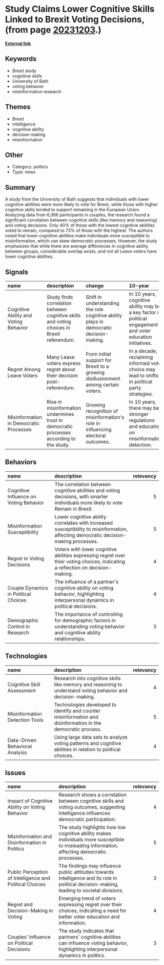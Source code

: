# __Study Claims Lower Cognitive Skills Linked to Brexit Voting Decisions__, (from page [20231203](https://kghosh.substack.com/p/20231203).)

__[External link](https://www.independent.co.uk/news/uk/politics/brexit-voters-stupid-study-voters-b2452491.html)__



## Keywords

* Brexit study
* cognitive skills
* University of Bath
* voting behavior
* misinformation research

## Themes

* Brexit
* intelligence
* cognitive ability
* decision making
* misinformation

## Other

* Category: politics
* Type: news

## Summary

A study from the University of Bath suggests that individuals with lower cognitive abilities were more likely to vote for Brexit, while those with higher cognitive skills tended to support remaining in the European Union. Analyzing data from 6,366 participants in couples, the research found a significant correlation between cognitive skills (like memory and reasoning) and voting decisions. Only 40% of those with the lowest cognitive abilities voted to remain, compared to 73% of those with the highest. The authors noted that lower cognitive abilities make individuals more susceptible to misinformation, which can skew democratic processes. However, the study emphasizes that while there are average differences in cognitive ability between groups, considerable overlap exists, and not all Leave voters have lower cognitive abilities.

## Signals

| name                                   | description                                                                               | change                                                                                 | 10-year                                                                                                     | driving-force                                                                          |   relevancy |
|:---------------------------------------|:------------------------------------------------------------------------------------------|:---------------------------------------------------------------------------------------|:------------------------------------------------------------------------------------------------------------|:---------------------------------------------------------------------------------------|------------:|
| Cognitive Ability and Voting Behavior  | Study finds correlation between cognitive skills and voting choices in Brexit referendum. | Shift in understanding the role cognitive ability plays in democratic decision-making. | In 10 years, cognitive ability may be a key factor in political engagement and voter education initiatives. | Increasing awareness of misinformation effects on voting behavior and decision-making. |           4 |
| Regret Among Leave Voters              | Many Leave voters express regret about their decision post-referendum.                    | From initial support for Brexit to a growing disillusionment among certain voters.     | In a decade, reclaiming informed voter choice may lead to shifts in political party strategies.             | The impact of personal experiences and outcomes from policy changes post-Brexit.       |           3 |
| Misinformation in Democratic Processes | Rise in misinformation undermines trust in democratic processes according to the study.   | Growing recognition of misinformation's role in influencing electoral outcomes.        | In 10 years, there may be stronger regulations and education on misinformation detection.                   | Public demand for transparency and accountability in political campaigning.            |           5 |

## Behaviors

| name                                   | description                                                                                                                         |   relevancy |
|:---------------------------------------|:------------------------------------------------------------------------------------------------------------------------------------|------------:|
| Cognitive Influence on Voting Behavior | The correlation between cognitive abilities and voting decisions, with smarter individuals more likely to vote Remain in Brexit.    |           5 |
| Misinformation Susceptibility          | Lower cognitive ability correlates with increased susceptibility to misinformation, affecting democratic decision-making processes. |           5 |
| Regret in Voting Decisions             | Voters with lower cognitive abilities expressing regret over their voting choices, indicating a reflection on decision-making.      |           4 |
| Couple Dynamics in Political Choices   | The influence of a partner's cognitive ability on voting behavior, highlighting interpersonal dynamics in political decisions.      |           4 |
| Demographic Control in Research        | The importance of controlling for demographic factors in understanding voting behavior and cognitive ability relationships.         |           3 |

## Technologies

| name                            | description                                                                                                 |   relevancy |
|:--------------------------------|:------------------------------------------------------------------------------------------------------------|------------:|
| Cognitive Skill Assessment      | Research into cognitive skills like memory and reasoning to understand voting behavior and decision-making. |           4 |
| Misinformation Detection Tools  | Technologies developed to identify and counter misinformation and disinformation in the democratic process. |           5 |
| Data-Driven Behavioral Analysis | Using large data sets to analyze voting patterns and cognitive abilities in relation to political choices.  |           4 |

## Issues

| name                                                    | description                                                                                                                                  |   relevancy |
|:--------------------------------------------------------|:---------------------------------------------------------------------------------------------------------------------------------------------|------------:|
| Impact of Cognitive Ability on Voting Behavior          | Research shows a correlation between cognitive skills and voting outcomes, suggesting intelligence influences democratic participation.      |           4 |
| Misinformation and Disinformation in Politics           | The study highlights how low cognitive ability makes individuals more susceptible to misleading information, affecting democratic processes. |           5 |
| Public Perception of Intelligence and Political Choices | The findings may influence public attitudes towards intelligence and its role in political decision-making, leading to societal divisions.   |           3 |
| Regret and Decision-Making in Voting                    | Emerging trend of voters expressing regret over their choices, indicating a need for better voter education and information.                 |           4 |
| Couples’ Influence on Political Decisions               | The study indicates that partners' cognitive abilities can influence voting behavior, highlighting interpersonal dynamics in politics.       |           3 |